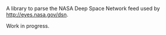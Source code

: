 A library to parse the NASA Deep Space Network feed used by
http://eyes.nasa.gov/dsn.

Work in progress.

